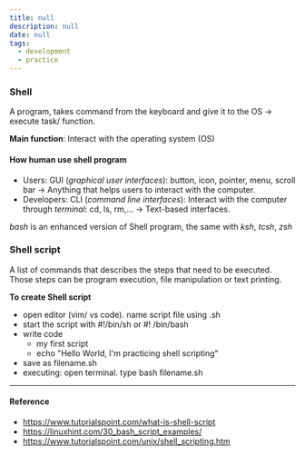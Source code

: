 ```yaml
---
title: null
description: null
date: null
tags:
  - development
  - practice
---
```


### Shell

A program, takes command from the keyboard and give it to the OS -> execute task/ function.

**Main function**: Interact with the operating system (OS)

#### How human use shell program

- Users: GUI (_graphical user interfaces_): button, icon, pointer, menu, scroll bar -> Anything that helps users to interact with the computer.
- Developers: CLI (_command line interfaces_): Interact with the computer through _terminal_: cd, ls, rm,... -> Text-based interfaces.

_bash_ is an enhanced version of Shell program, the same with _ksh_, _tcsh_, _zsh_

### Shell script

A list of commands that describes the steps that need to be executed. Those steps can be program execution, file manipulation or text printing.

**To create Shell script**

- open editor (vim/ vs code). name script file using .sh
- start the script with #!/bin/sh or #! /bin/bash
- write code
  - my first script
  - echo "Hello World, I'm practicing shell scripting"
- save as filename.sh
- executing: open terminal. type bash filename.sh

---

#### Reference

- <https://www.tutorialspoint.com/what-is-shell-script>
- <https://linuxhint.com/30_bash_script_examples/>
- <https://www.tutorialspoint.com/unix/shell_scripting.htm>
